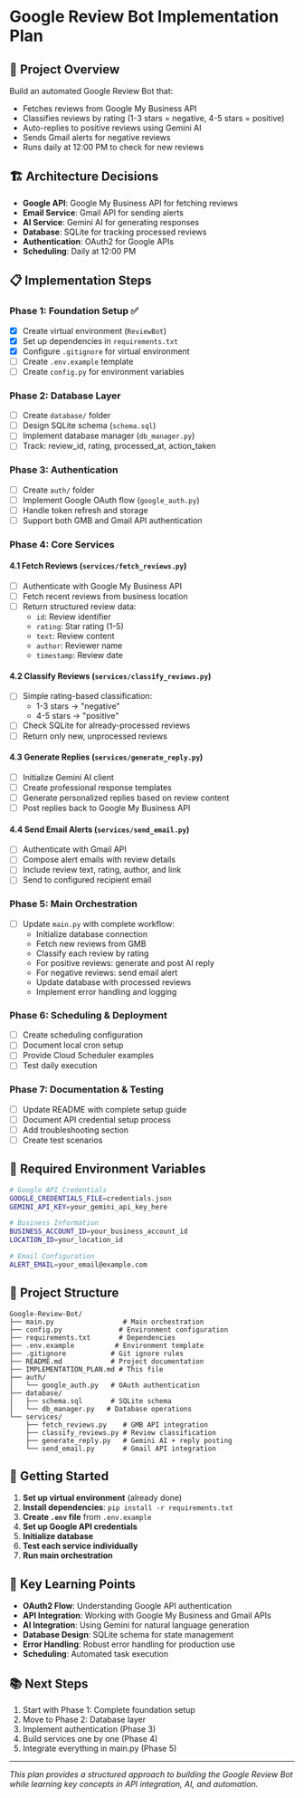 # Google Review Bot Implementation Plan

## 🎯 Project Overview
Build an automated Google Review Bot that:
- Fetches reviews from Google My Business API
- Classifies reviews by rating (1-3 stars = negative, 4-5 stars = positive)
- Auto-replies to positive reviews using Gemini AI
- Sends Gmail alerts for negative reviews
- Runs daily at 12:00 PM to check for new reviews

## 🏗️ Architecture Decisions
- **Google API**: Google My Business API for fetching reviews
- **Email Service**: Gmail API for sending alerts
- **AI Service**: Gemini AI for generating responses
- **Database**: SQLite for tracking processed reviews
- **Authentication**: OAuth2 for Google APIs
- **Scheduling**: Daily at 12:00 PM

## 📋 Implementation Steps

### Phase 1: Foundation Setup ✅
- [x] Create virtual environment (`ReviewBot`)
- [x] Set up dependencies in `requirements.txt`
- [x] Configure `.gitignore` for virtual environment
- [ ] Create `.env.example` template
- [ ] Create `config.py` for environment variables

### Phase 2: Database Layer
- [ ] Create `database/` folder
- [ ] Design SQLite schema (`schema.sql`)
- [ ] Implement database manager (`db_manager.py`)
- [ ] Track: review_id, rating, processed_at, action_taken

### Phase 3: Authentication
- [ ] Create `auth/` folder
- [ ] Implement Google OAuth flow (`google_auth.py`)
- [ ] Handle token refresh and storage
- [ ] Support both GMB and Gmail API authentication

### Phase 4: Core Services

#### 4.1 Fetch Reviews (`services/fetch_reviews.py`)
- [ ] Authenticate with Google My Business API
- [ ] Fetch recent reviews from business location
- [ ] Return structured review data:
  - `id`: Review identifier
  - `rating`: Star rating (1-5)
  - `text`: Review content
  - `author`: Reviewer name
  - `timestamp`: Review date

#### 4.2 Classify Reviews (`services/classify_reviews.py`)
- [ ] Simple rating-based classification:
  - 1-3 stars → "negative"
  - 4-5 stars → "positive"
- [ ] Check SQLite for already-processed reviews
- [ ] Return only new, unprocessed reviews

#### 4.3 Generate Replies (`services/generate_reply.py`)
- [ ] Initialize Gemini AI client
- [ ] Create professional response templates
- [ ] Generate personalized replies based on review content
- [ ] Post replies back to Google My Business API

#### 4.4 Send Email Alerts (`services/send_email.py`)
- [ ] Authenticate with Gmail API
- [ ] Compose alert emails with review details
- [ ] Include review text, rating, author, and link
- [ ] Send to configured recipient email

### Phase 5: Main Orchestration
- [ ] Update `main.py` with complete workflow:
  - Initialize database connection
  - Fetch new reviews from GMB
  - Classify each review by rating
  - For positive reviews: generate and post AI reply
  - For negative reviews: send email alert
  - Update database with processed reviews
  - Implement error handling and logging

### Phase 6: Scheduling & Deployment
- [ ] Create scheduling configuration
- [ ] Document local cron setup
- [ ] Provide Cloud Scheduler examples
- [ ] Test daily execution

### Phase 7: Documentation & Testing
- [ ] Update README with complete setup guide
- [ ] Document API credential setup process
- [ ] Add troubleshooting section
- [ ] Create test scenarios

## 🔧 Required Environment Variables

```bash
# Google API Credentials
GOOGLE_CREDENTIALS_FILE=credentials.json
GEMINI_API_KEY=your_gemini_api_key_here

# Business Information
BUSINESS_ACCOUNT_ID=your_business_account_id
LOCATION_ID=your_location_id

# Email Configuration
ALERT_EMAIL=your_email@example.com
```

## 📁 Project Structure

```
Google-Review-Bot/
├── main.py                 # Main orchestration
├── config.py              # Environment configuration
├── requirements.txt       # Dependencies
├── .env.example          # Environment template
├── .gitignore           # Git ignore rules
├── README.md            # Project documentation
├── IMPLEMENTATION_PLAN.md # This file
├── auth/
│   └── google_auth.py   # OAuth authentication
├── database/
│   ├── schema.sql       # SQLite schema
│   └── db_manager.py   # Database operations
└── services/
    ├── fetch_reviews.py    # GMB API integration
    ├── classify_reviews.py # Review classification
    ├── generate_reply.py   # Gemini AI + reply posting
    └── send_email.py       # Gmail API integration
```

## 🚀 Getting Started

1. **Set up virtual environment** (already done)
2. **Install dependencies**: `pip install -r requirements.txt`
3. **Create `.env` file** from `.env.example`
4. **Set up Google API credentials**
5. **Initialize database**
6. **Test each service individually**
7. **Run main orchestration**

## 🔑 Key Learning Points

- **OAuth2 Flow**: Understanding Google API authentication
- **API Integration**: Working with Google My Business and Gmail APIs
- **AI Integration**: Using Gemini for natural language generation
- **Database Design**: SQLite schema for state management
- **Error Handling**: Robust error handling for production use
- **Scheduling**: Automated task execution

## 📚 Next Steps

1. Start with Phase 1: Complete foundation setup
2. Move to Phase 2: Database layer
3. Implement authentication (Phase 3)
4. Build services one by one (Phase 4)
5. Integrate everything in main.py (Phase 5)

---

*This plan provides a structured approach to building the Google Review Bot while learning key concepts in API integration, AI, and automation.*
